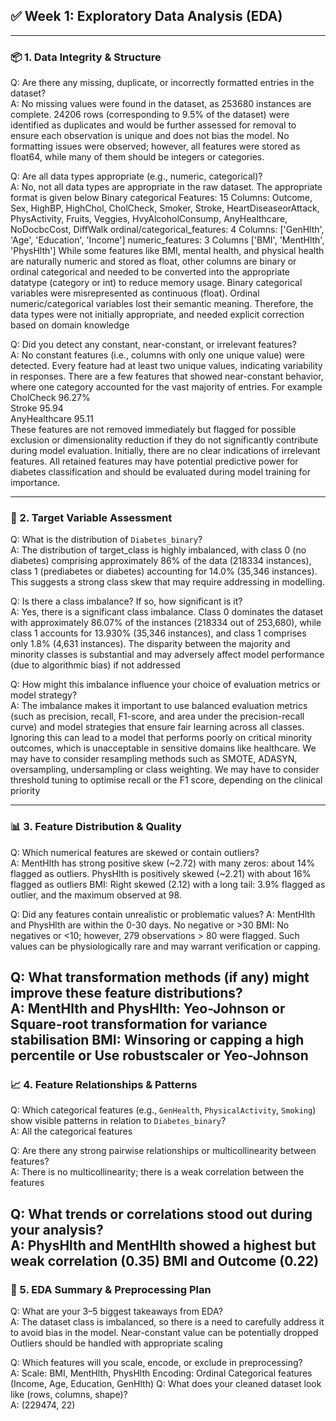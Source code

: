 ## ✅ Week 1: Exploratory Data Analysis (EDA)

---
### 📦 1. Data Integrity & Structure

Q: Are there any missing, duplicate, or incorrectly formatted entries in the dataset?  
A: No missing values were found in the dataset, as 253680 instances are complete.
   24206 rows (corresponding to 9.5% of the dataset) were identified as duplicates and would be further assessed for removal to ensure each observation is unique and does not bias the model.
   No formatting issues were observed; however, all features were stored as float64, while many of them should be integers or categories.
    
Q: Are all data types appropriate (e.g., numeric, categorical)?  
A: No, not all data types are appropriate in the raw dataset. The appropriate format is given below
   Binary categorical Features: 15 Columns: Outcome, Sex, HighBP, HighChol, CholCheck, Smoker, Stroke, HeartDiseaseorAttack, PhysActivity, Fruits, Veggies, HvyAlcoholConsump, AnyHealthcare, NoDocbcCost, DiffWalk
   ordinal/categorical_features: 4 Columns: ['GenHlth', 'Age', 'Education', 'Income']
   numeric_features: 3 Columns ['BMI', 'MentHlth', 'PhysHlth']
   While some features like BMI, mental health, and physical health are naturally numeric and stored as float, other columns are binary or ordinal categorical and needed to be converted into the appropriate datatype (category or int) to reduce memory usage. 
   Binary categorical variables were misrepresented as continuous (float).
   Ordinal numeric/categorical variables lost their semantic meaning.
   Therefore, the data types were not initially appropriate, and needed explicit correction based on domain knowledge

Q: Did you detect any constant, near-constant, or irrelevant features?  
A: No constant features (i.e., columns with only one unique value) were detected. Every feature had at least two unique values, indicating variability     in responses.
   There are a few features that showed near-constant behavior, where one category accounted for the vast majority of entries. For example
   CholCheck                   96.27%      
   Stroke                      95.94      
   AnyHealthcare               95.11      
These features are not removed immediately but flagged for possible exclusion or dimensionality reduction if they do not significantly contribute during model evaluation.
Initially, there are no clear indications of irrelevant features. All retained features may have potential predictive power for diabetes classification and should be evaluated during model training for importance.

---
### 🎯 2. Target Variable Assessment 
Q: What is the distribution of `Diabetes_binary`?  
A: The distribution of target_class is highly imbalanced, with class 0 (no diabetes) comprising approximately 86% of the data (218334 instances), class 1 (prediabetes or diabetes) accounting for 14.0% (35,346 instances). This suggests a strong class skew that may require addressing in modelling.

Q: Is there a class imbalance? If so, how significant is it?  
A: Yes, there is a significant class imbalance. Class 0 dominates the dataset with approximately 86.07% of the instances (218334 out of 253,680), while class 1 accounts for 13.930% (35,346 instances), and class 1 comprises only 1.8% (4,631 instances). The disparity between the majority and minority classes is substantial and may adversely affect model performance (due to algorithmic bias) if not addressed

Q: How might this imbalance influence your choice of evaluation metrics or model strategy?  
A: The imbalance makes it important to use balanced evaluation metrics (such as precision, recall, F1-score, and area under the precision-recall curve) and model strategies that ensure fair learning across all classes. Ignoring this can lead to a model that performs poorly on critical minority outcomes, which is unacceptable in sensitive domains like healthcare.
We may have to consider resampling methods such as SMOTE, ADASYN, oversampling, undersampling or class weighting.
We may have to consider threshold tuning to optimise recall or the F1 score, depending on the clinical priority

---

### 📊 3. Feature Distribution & Quality

Q: Which numerical features are skewed or contain outliers?  
A:  MentHlth has strong positive skew (~2.72) with many zeros: about 14% flagged as outliers.
    PhysHlth is positively skewed (~2.21) with about 16% flagged as outliers
    BMI: Right skewed (2.12) with a long tail: 3.9% flagged as outlier, and the maximum observed at 98.
    
Q: Did any features contain unrealistic or problematic values?
A:  MentHlth and PhysHlth are within the 0-30 days. No negative or >30
    BMI: No negatives or <10; however, 279 observations > 80 were flagged. Such values can be physiologically rare and may warrant verification or          capping.
    

Q: What transformation methods (if any) might improve these feature distributions?  
A:  MentHlth and PhysHlth: Yeo-Johnson or Square-root transformation for variance stabilisation
    BMI: Winsoring or capping a high percentile or Use robustscaler or Yeo-Johnson 
---
### 📈 4. Feature Relationships & Patterns

Q: Which categorical features (e.g., `GenHealth`, `PhysicalActivity`, `Smoking`) show visible patterns in relation to `Diabetes_binary`?  
A: All the categorical features 

Q: Are there any strong pairwise relationships or multicollinearity between features?  
A:  There is no multicollinearity; there is a weak correlation between the features

Q: What trends or correlations stood out during your analysis?  
A:  PhysHlth and MentHlth showed a highest but weak correlation (0.35)
    BMI and Outcome (0.22)
---
### 🧰 5. EDA Summary & Preprocessing Plan

Q: What are your 3–5 biggest takeaways from EDA?  
A:  The dataset class is imbalanced, so there is a need to carefully address it to avoid bias in the model.
    Near-constant value can be potentially dropped
    Outliers should be handled with appropriate scaling

Q: Which features will you scale, encode, or exclude in preprocessing?  
A:  Scale: BMI, MentHlth, PhysHlth
Encoding: Ordinal Categorical features (Income, Age, Education, GenHlth)
Q: What does your cleaned dataset look like (rows, columns, shape)?  
A:  (229474, 22)
